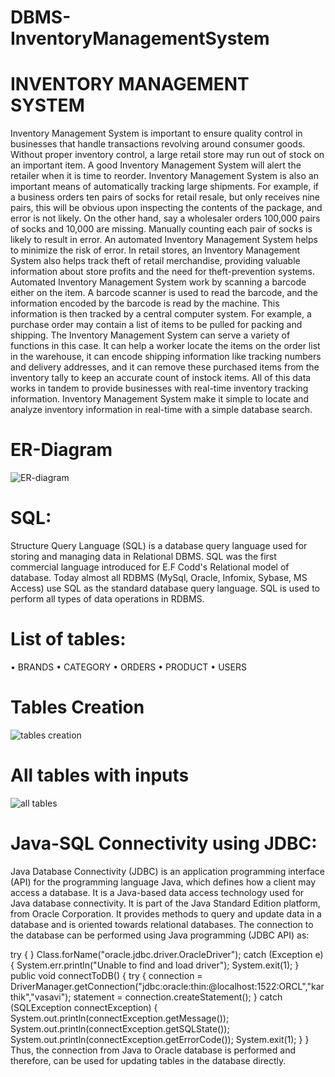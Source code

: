 # DBMS-InventoryManagementSystem
# INVENTORY MANAGEMENT SYSTEM
Inventory Management System is important to ensure quality control in businesses that handle 
transactions revolving around consumer goods. Without proper inventory control, a large retail 
store may run out of stock on an important item. A good Inventory Management System will alert 
the retailer when it is time to reorder. Inventory Management System is also an important means of 
automatically tracking large shipments. For example, if a business orders ten pairs of socks for 
retail resale, but only receives nine pairs, this will be obvious upon inspecting the contents of the 
package, and error is not likely. On the other hand, say a wholesaler orders 100,000 pairs of socks 
and 10,000 are missing. Manually counting each pair of socks is likely to result in error. An 
automated Inventory Management System helps to minimize the risk of error. In retail stores, an 
Inventory Management System also helps track theft of retail merchandise, providing valuable 
information about store profits and the need for theft-prevention systems. Automated Inventory 
Management System work by scanning a barcode either on the item. A barcode scanner is used to 
read the barcode, and the information encoded by the barcode is read by the machine. This 
information is then tracked by a central computer system. For example, a purchase order may 
contain a list of items to be pulled for packing and shipping. The Inventory Management System 
can serve a variety of functions in this case. It can help a worker locate the items on the order list in 
the warehouse, it can encode shipping information like tracking numbers and delivery addresses, 
and it can remove these purchased items from the inventory tally to keep an accurate count of instock items. All of this data works in tandem to provide businesses with real-time inventory 
tracking information. Inventory Management System make it simple to locate and analyze 
inventory information in real-time with a simple database search.

# ER-Diagram

![ER-diagram](https://user-images.githubusercontent.com/83970965/236003526-7dc43822-922e-4f89-87f1-67b4d6b8559f.png)

# SQL:
Structure Query Language (SQL) is a database query language used for storing 
and managing data in Relational DBMS. SQL was the first commercial 
language introduced for E.F Codd's Relational model of database. Today 
almost all RDBMS (MySql, Oracle, Infomix, Sybase, MS Access) use SQL as 
the standard database query language. SQL is used to perform all types of data 
operations in RDBMS.

# List of tables:
• BRANDS
• CATEGORY
• ORDERS
• PRODUCT
• USERS

# Tables Creation
![tables creation](https://user-images.githubusercontent.com/83970965/236003777-36bb2cd7-9558-46a6-94b4-b7b47b763d83.png)

# All tables with inputs
![all tables](https://user-images.githubusercontent.com/83970965/236004258-cb9a52e7-68ac-4c88-979a-7f3df293409d.png)


# Java-SQL Connectivity using JDBC:
Java Database Connectivity (JDBC) is an application programming
interface (API) for the programming language Java, which defines how a client 
may access a database. It is a Java-based data access technology used for Java 
database connectivity. It is part of the Java Standard Edition platform,
from Oracle Corporation. It provides methods to query and update data in a 
database and is oriented towards relational databases.
The connection to the database can be performed using Java programming 
(JDBC API) as:


try
{
}
Class.forName("oracle.jdbc.driver.OracleDriver");
catch (Exception e)
{
System.err.println("Unable to find and load driver"); 
System.exit(1);
}
public void connectToDB()
{
try
{
connection = 
DriverManager.getConnection("jdbc:oracle:thin:@localhost:1522:ORCL","karthik","vasavi");
statement = connection.createStatement();
}
catch (SQLException connectException)
{
System.out.println(connectException.getMessage()); 
System.out.println(connectException.getSQLState()); 
System.out.println(connectException.getErrorCode()); 
System.exit(1);
}
}
Thus, the connection from Java to Oracle database is performed and therefore, 
can be used for updating tables in the database directly.
